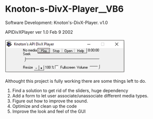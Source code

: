 # Knoton-s-DivX-Player__VB6
Software Development: Knoton's-DivX-Player. v1.0

APIDivXPlayer ver 1.0 Feb 9 2002<br><br>
<img src="https://github.com/RizkyKhapidsyah/Knoton-s-DivX-Player__VB6/blob/master/Result/001.PNG"><br><br>
Althought this project is fully working there are some things left to do.

1. Find a solution to get rid of the sliders, huge dependency
2. Add a form to let user associate/unassociate different media types.
3. Figure out how to improve the sound.
4. Optimize and clean up the code
5. Improve the look and feel of the GUI
